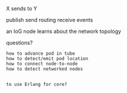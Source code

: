 X sends to Y

publish
    send
    routing
    receive
events



an IoG node learns about the network topology



questions?

    how to advance pod in tube
    how to detect/emit pod location
    how to connect node-to-node
    how to detect networked nodes


    to use Erlang for core?
